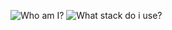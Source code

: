 ![Who am I?](https://prnt.sc/ewAcF95Kr06S "bio")
![What stack do i use?](https://prnt.sc/aM5_P_WkBhHM "stack image")
